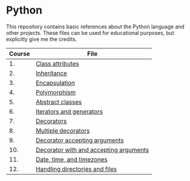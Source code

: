 # Python

This repository contains basic references about the Python language and other projects. These files can be used for educational purposes, but explicitly give me the credits.

| Course | File |
| ------ | ---- |
| 1. | [Class attributes](https://github.com/etothepowerofln/Python/blob/main/class_attributes.py)|
| 2. | [Inheritance](https://github.com/etothepowerofln/Python/blob/main/class_inher.py)|
| 3. | [Encapsulation](https://github.com/etothepowerofln/Python/blob/main/encapsulation.py)|
| 4. | [Polymorphism](https://github.com/etothepowerofln/Python/blob/main/polymorphism.py)|
| 5. | [Abstract classes](https://github.com/etothepowerofln/Python/blob/main/abstract_class.py)|
| 6. | [Iterators and generators](https://github.com/etothepowerofln/Python/blob/main/iterator_generator.py)|
| 7. | [Decorators](https://github.com/etothepowerofln/Python/blob/main/decorator_simple.py)|
| 8. | [Multiple decorators](https://github.com/etothepowerofln/Python/blob/main/decorator_multi.py)|
| 9. | [Decorator accepting arguments](https://github.com/etothepowerofln/Python/blob/main/decorator_args.py)|
| 10. | [Decorator with and accepting arguments](https://github.com/etothepowerofln/Python/blob/main/decorator_args_outer.py)|
| 11. | [Date, time, and timezones](https://github.com/etothepowerofln/Python/blob/main/date_time.py)|
| 12. | [Handling directories and files](https://github.com/etothepowerofln/Python/blob/main/files.py)|
